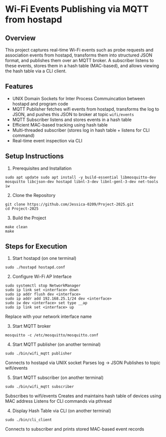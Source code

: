 # Wi-Fi Events Publishing via MQTT from hostapd

## Overview

This project captures real-time Wi-Fi events such as probe requests and association events from hostapd, transforms them into structured JSON format, and publishes them over an MQTT broker. A subscriber listens to these events, stores them in a hash table (MAC-based), and allows viewing the hash table via a CLI client.

## Features

- UNIX Domain Sockets for Inter Process Commuincation between hostapd and program code
- MQTT Publisher fetches wifi events from hostapd, transforms the log to JSON, and pushes this JSON to broker at topic `wifi/events`
- MQTT Subscriber listens and stores events in a hash table
- Efficient MAC-based tracking using hash table
- Multi-threaded subscriber (stores log in hash table + listens for CLI command)
- Real-time event inspection via CLI

## Setup Instructions

1. Prerequisites and Installation

`
sudo apt update
sudo apt install -y build-essential libmosquitto-dev mosquitto libcjson-dev hostapd libnl-3-dev libnl-genl-3-dev net-tools iw
`

2. Clone the Repository
```
git clone https://github.com/Jessica-0209/Project-2025.git
cd Project-2025
```
3. Build the Project
```
make clean
make
```
## Steps for Execution

1. Start hostapd (on one terminal)
```
sudo ./hostapd hostapd.conf
```
2. Configure Wi-Fi AP Interface
```
sudo systemctl stop NetworkManager
sudo ip link set <interface> down
sudo ip addr flush dev <interface>
sudo ip addr add 192.168.25.1/24 dev <interface>
sudo iw dev <interface> set type __ap
sudo ip link set <interface> up
```
Replace <interface> with your network interface name


3. Start MQTT broker
```
mosquitto -c /etc/mosquitto/mosquitto.conf
```
4. Start MQTT publisher (on another terminal)
```
sudo ./bin/wifi_mqtt publisher
```
Connects to hostapd via UNIX socket
Parses log -> JSON
Publishes to topic wifi/events

5. Start MQTT subscriber (on another terminal)
```
sudo ./bin/wifi_mqtt subscriber
```
Subscribes to wifi/events
Creates and maintains hash table of devices using MAC address
Listens for CLI commands via pthread

4. Display Hash Table via CLI (on another terminal)
```
sudo ./bin/cli_client
```
Connects to subscriber and prints stored MAC-based event records

